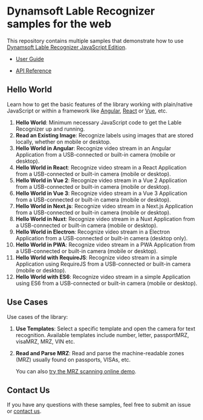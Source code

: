 # Dynamsoft Lable Recognizer samples for the web

This repository contains multiple samples that demonstrate how to use [Dynamsoft Lable Recognizer JavaScript Edition](https://www.dynamsoft.com/label-recognition/programming/javascript/?ver=latest).

- [User Guide](https://www.dynamsoft.com/label-recognition/programming/javascript/user-guide.html?ver=latest)

- [API Reference](https://www.dynamsoft.com/label-recognition/programming/javascript/api-reference/?ver=latest)

## Hello World

Learn how to get the basic features of the library working with plain/native JavaScript or within a framework like [Angular](https://angular.io/), [React](https://reactjs.org/) or [Vue](https://vuejs.org/), etc.

1. **Hello World**: Minimum necessary JavaScript code to get the Lable Recognizer up and running.
2. **Read an Existing Image**: Recognize labels using images that are stored locally, whether on mobile or desktop.
3. **Hello World in Angular**: Recognize video stream in an Angular Application from a USB-connected or built-in camera (mobile or desktop).
4. **Hello World in React**: Recognize video stream in a React Application from a USB-connected or built-in camera (mobile or desktop).
5. **Hello World in Vue 2**: Recognize video stream in a Vue 2 Application from a USB-connected or built-in camera (mobile or desktop).
6. **Hello World in Vue 3**: Recognize video stream in a Vue 3 Application from a USB-connected or built-in camera (mobile or desktop).
7. **Hello World in Next.js**: Recognize video stream in a Next.js Application from a USB-connected or built-in camera (mobile or desktop).
8. **Hello World in Nuxt**: Recognize video stream in a Nuxt Application from a USB-connected or built-in camera (mobile or desktop).
9. **Hello World in Electron**: Recognize video stream in a Electron Application from a USB-connected or built-in camera (desktop only).
10. **Hello World in PWA**: Recognize video stream in a PWA Application from a USB-connected or built-in camera (mobile or desktop).
11. **Hello World with RequireJS**: Recognize video stream in a simple Application using RequireJS from a USB-connected or built-in camera (mobile or desktop).
12. **Hello World with ES6**: Recognize video stream in a simple Application using ES6 from a USB-connected or built-in camera (mobile or desktop).

## Use Cases

Use cases of the library:

1. **Use Templates**: Select a specific template and open the camera for text recognition. Available templates include number, letter, passportMRZ, visaMRZ, MRZ, VIN etc. 

2. **Read and Parse MRZ**: Read and parse the machine-readable zones (MRZ) usually found on passports, VISAs, etc. 

   You can also [try the MRZ scanning online demo](https://demo.dynamsoft.com/label-recognizer-js/mrz-scanner.html).

## Contact Us

If you have any questions with these samples, feel free to submit an issue or [contact us](https://www.dynamsoft.com/company/contact/).
